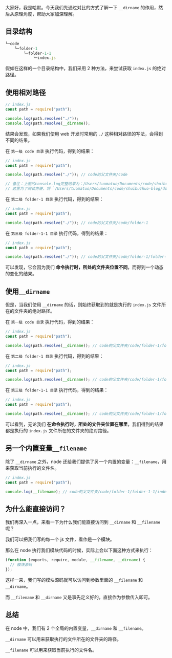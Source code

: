 大家好，我是哈默。今天我们先通过对比的方式了解一下 `__dirname` 的作用，然后从原理角度，帮助大家加深理解。

## 目录结构

```js
└─code
    └─folder-1
        └─folder-1-1
            └─index.js
```

假如在这样的一个目录结构中，我们采用 2 种方法，来尝试获取 `index.js` 的绝对路径。

## 使用相对路径

```js
// index.js
const path = require("path");

console.log(path.resolve("./"));
console.log(path.resolve(__dirname));
```

结果会发现，如果我们使用 web 开发时常用的 `./` 这种相对路径的写法，会得到不同的结果。

在 `第一级 code 目录` 执行代码，得到的结果：

```js
// index.js
const path = require("path");

console.log(path.resolve("./")); // code的父文件夹/code 

// 备注：上面的console.log完整结果为：/Users/tuomatuo/Documents/code/shuibuzhuo-blog/docs/node/__dirname的作用/code
// 这里为了阅读方便，将 `/Users/tuomatuo/Documents/code/shuibuzhuo-blog/docs/node/__dirname的作用` 称为 `code的父文件夹`，下面也是一样的意思
```

在 `第二级 folder-1 目录` 执行代码，得到的结果：

```js
// index.js
const path = require("path");

console.log(path.resolve("./")); // code的父文件夹/code/folder-1 
```

在 `第三级 folder-1-1 目录` 执行代码，得到的结果：

```js
// index.js
const path = require("path");

console.log(path.resolve("./")); // code的父文件夹/code/folder-1/folder-1-1
```

可以发现，它会因为我们 **命令执行时，所处的文件夹位置不同**，而得到一个动态的变化的结果。

## 使用`__dirname`

但是，当我们使用 `__dirname` 的话，则始终获取到的就是执行的 `index.js` 文件所在的文件夹的绝对路径。

在 `第一级 code 目录` 执行代码，得到的结果：

```js
// index.js
const path = require("path");

console.log(path.resolve(__dirname)); // code的父文件夹/code/folder-1/folder-1-1
```

在 `第二级 folder-1 目录` 执行代码，得到的结果：

```js
// index.js
const path = require("path");

console.log(path.resolve(__dirname)); // code的父文件夹/code/folder-1/folder-1-1
```

在 `第三级 folder-1-1 目录` 执行代码，得到的结果：

```js
// index.js
const path = require("path");

console.log(path.resolve(__dirname)); // code的父文件夹/code/folder-1/folder-1-1
```

可以看到，无论我们 **在命令执行时，所处的文件夹位置在哪里**，我们得到的结果都是执行的 `index.js` 文件所在的文件夹的绝对路径。

## 另一个内置变量`__filename`

除了 `__dirname` 之外，node 还给我们提供了另一个内置的变量：`__filename`，用来获取当前执行的文件名。

```js
// index.js
const path = require("path");

console.log(__filename); // code的父文件夹/code/folder-1/folder-1-1/index.js
```

## 为什么能直接访问？
我们再深入一点，来看一下为什么我们能直接访问到 `__dirname` 和 `__filename` 呢？

我们可以把我们写的每一个 js 文件，看作是一个模块。

那么在 node 执行我们模块代码的时候，实际上会以下面这种方式来执行：
```js
(function (exports, require, module, __filename, __dirname) {
  // 模块源码
});
```

这样一来，我们写的模块源码就可以访问到参数里面的 `__filename` 和 `__dirname`。

而 `__filename` 和 `__dirname` 又是事先定义好的，直接作为参数传入即可。

## 总结

在 node 中，我们有 2 个全局的内置变量，`__dirname` 和 `__filename`。

`__dirname` 可以用来获取执行的文件所在的文件夹的路径。

`__filename` 可以用来获取当前执行的文件名。
